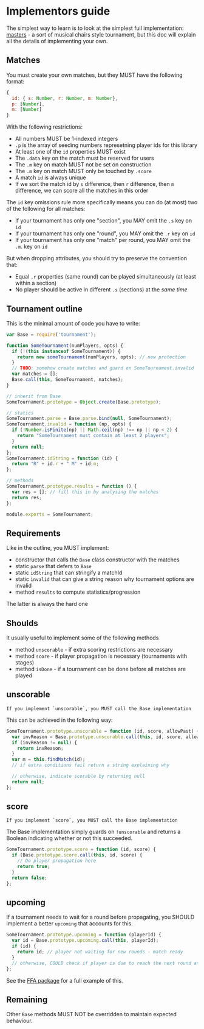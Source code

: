 # Implementors guide

The simplest way to learn is to look at the simplest full implementation: [masters](https://github.com/clux/masters) - a sort of musical chairs style tournament, but this doc will explain all the details of implementing your own.

## Matches
You must create your own matches, but they MUST have the following format:

```js
{
  id: { s: Number, r: Number, m: Number},
  p: [Number],
  m: [Number]
}
```

With the following restrictions:

 - All numbers MUST be 1-indexed integers
 - `.p` is the array of seeding numbers represetning player ids for this library
 - At least one of the `id` properties MUST exist
 - The `.data` key on the match must be reserved for users
 - The `.m` key on match MUST not be set on construction
 - The `.m` key on match MUST only be touched by `.score`
 - A match `id` is always unique
 - If we sort the match id by `s` difference, then `r` difference, then `m` difference, we can score all the matches in this order

The `id` key omissions rule more specifically means you can do (at most) two of the following for all matches:

 - If your tournament has only one "section", you MAY omit the `.s` key on `id`
 - If your tournament has only one "round", you MAY omit the `.r` key on `id`
 - If your tournament has only one "match" per round, you MAY omit the `.m`. key on `id`

But when dropping attributes, you should try to preserve the convention that:

 - Equal `.r` properties (same round) can be played simultaneously (at least within a section)
 - No player should be active in different `.s` (sections) at the *same time*

## Tournament outline
This is the minimal amount of code you have to write:

```js
var Base = require('tournament');

function SomeTournament(numPlayers, opts) {
  if (!(this instanceof SomeTournament)) {
    return new someTournament(numPlayers, opts); // new protection
  }
  // TODO: somehow create matches and guard on SomeTournament.invalid
  var matches = [];
  Base.call(this, SomeTournament, matches);
}

// inherit from Base
SomeTournament.prototype = Object.create(Base.prototype);

// statics
SomeTournament.parse = Base.parse.bind(null, SomeTournament);
SomeTournament.invalid = function (np, opts) {
  if (!Number.isFinite(np) || Math.ceil(np) !== np || np < 2) {
    return "SomeTournament must contain at least 2 players";
  }
  return null;
};
SomeTournament.idString = function (id) {
  return "R" + id.r + " M" + id.m;
};

// methods
SomeTournament.prototype.results = function () {
  var res = []; // fill this in by analysing the matches
  return res;
};

module.exports = SomeTournament;
```

## Requirements
Like in the outline, you MUST implement:

- constructor that calls the `Base` class constructor with the matches
- static `parse` that defers to `Base`
- static `idString` that can stringify a matchId
- static `invalid` that can give a string reason why tournament options are invalid
- method `results` to compute statistics/progression

The latter is always the hard one

## Shoulds
It usually useful to implement some of the following methods

- method `unscorable` - if extra scoring restrictions are necessary
- method `score` - if player propagation is necessary (tournaments with stages)
- method `isDone` - if a tournament can be done before all matches are played

## unscorable

    If you implement `unscorable`, you MUST call the Base implementation

This can be achieved in the following way:

```js
SomeTournament.prototype.unscorable = function (id, score, allowPast) {
  var invReason = Base.prototype.unscorable.call(this, id, score, allowPast);
  if (invReason != null) {
    return invReason;
  }
  var m = this.findMatch(id);
  // if extra conditions fail return a string explaining why

  // otherwise, indicate scorable by returning null
  return null;
};
```

## score

    If you implement `score`, you MUST call the Base implementation

The Base implementation simply guards on `!unscorable` and returns a Boolean indicating whether or not this succeeded.


```js
SomeTournament.prototype.score = function (id, score) {
  if (Base.prototype.score.call(this, id, score) {
    // Do player propagation here
    return true;
  }
  return false;
};
```

## upcoming
If a tournament needs to wait for a round before propagating, you SHOULD implement a better `upcoming` that accounts for this.

```js
SomeTournament.prototype.upcoming = function (playerId) {
  var id = Base.prototype.upcoming.call(this, playerId);
  if (id) {
    return id; // player not waiting for new rounds - match ready
  }
  // otherwise, COULD check if player is due to reach the next round and return a partial id
};
```

See the [FFA package](https://npmjs.org/package/ffa) for a full example of this.

## Remaining
Other `Base` methods MUST NOT be overridden to maintain expected behaviour.
